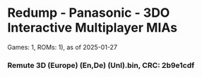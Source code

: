 # Redump - Panasonic - 3DO Interactive Multiplayer MIAs
Games: 1, ROMs: 1), as of 2025-01-27
### Remute 3D (Europe) (En,De) (Unl).bin, CRC: 2b9e1cdf
